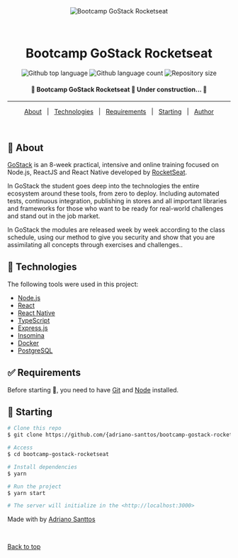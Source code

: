 <div align="center" id="top"> 
  <img src="https://storage.googleapis.com/golden-wind/bootcamp-gostack/header-desafios-new.png" alt="Bootcamp GoStack Rocketseat" />

  &#xa0;

  <!-- <a href="https://bootcampgostackrocketseat.netlify.app">Demo</a> -->
</div>

<h1 align="center">Bootcamp GoStack Rocketseat</h1>

<p align="center">
  <img alt="Github top language" src="https://img.shields.io/github/languages/top/adriano-santtos/bootcamp-gostack-rocketseat?color=56BEB8">

  <img alt="Github language count" src="https://img.shields.io/github/languages/count/adriano-santtos/bootcamp-gostack-rocketseat?color=56BEB8">

  <img alt="Repository size" src="https://img.shields.io/github/repo-size/adriano-santtos/bootcamp-gostack-rocketseat?color=56BEB8">

  <!-- <img alt="License" src="https://img.shields.io/github/license/adriano-santtos/bootcamp-gostack-rocketseat?color=56BEB8"> -->

  <!-- <img alt="Github issues" src="https://img.shields.io/github/issues/adriano-santtos/bootcamp-gostack-rocketseat?color=56BEB8" /> -->

  <!-- <img alt="Github forks" src="https://img.shields.io/github/forks/{adriano-santtos/bootcamp-gostack-rocketseat?color=56BEB8" /> -->

  <!-- <img alt="Github stars" src="https://img.shields.io/github/stars/{adriano-santtos/bootcamp-gostack-rocketseat?color=56BEB8" /> -->
</p>

<!-- Status -->

<h4 align="center"> 
	🚧  Bootcamp GoStack Rocketseat 🚀 Under construction...  🚧
</h4> 

<hr>

<p align="center">
  <a href="#dart-about">About</a> &#xa0; | &#xa0; 
  <!-- <a href="#sparkles-features">Features</a> &#xa0; | &#xa0; -->
  <a href="#rocket-technologies">Technologies</a> &#xa0; | &#xa0;
  <a href="#white_check_mark-requirements">Requirements</a> &#xa0; | &#xa0;
  <a href="#checkered_flag-starting">Starting</a> &#xa0; | &#xa0;
  <!-- <a href="#memo-license">License</a> &#xa0; | &#xa0; -->
  <a href="https://github.com/{adriano-santtos" target="_blank">Author</a>
</p>

<br>

## :dart: About ##

[GoStack](https://pages.rocketseat.com.br/gostack) is an 8-week practical, intensive and online training focused on Node.js, ReactJS and React Native developed by [RocketSeat](https://rocketseat.com.br/).

In GoStack the student goes deep into the technologies the entire ecosystem around these tools, from zero to deploy. Including automated tests, continuous integration, publishing in stores and all important libraries and frameworks for those who want to be ready for real-world challenges and stand out in the job market. 

In GoStack the modules are released week by week according to the class schedule, using our method to give you security and show that you are assimilating all concepts through exercises and challenges..


<!-- ## :sparkles: Features ##

:heavy_check_mark: Feature 1;\
:heavy_check_mark: Feature 2;\
:heavy_check_mark: Feature 3; -->

## :rocket: Technologies ##

The following tools were used in this project:

- [Node.js](https://nodejs.org/en/)
- [React](https://pt-br.reactjs.org/)
- [React Native](https://reactnative.dev/)
- [TypeScript](https://www.typescriptlang.org/)
- [Express.js](https://expressjs.com/)
- [Insomina](https://insomnia.rest/)
- [Docker](https://www.docker.com/)
- [PostgreSQL](https://www.postgresql.org/)

## :white_check_mark: Requirements ##

Before starting :checkered_flag:, you need to have [Git](https://git-scm.com) and [Node](https://nodejs.org/en/) installed.

## :checkered_flag: Starting ##

```bash
# Clone this repo
$ git clone https://github.com/{adriano-santtos/bootcamp-gostack-rocketseat

# Access
$ cd bootcamp-gostack-rocketseat

# Install dependencies
$ yarn

# Run the project
$ yarn start

# The server will initialize in the <http://localhost:3000>
```

<!-- ## :memo: License ##

This project is under license from MIT. For more details, see the [LICENSE](LICENSE.md) file. -->


Made with  by <a href="https://github.com/adriano-santtos" target="_blank">Adriano Santtos</a>

&#xa0;

<a href="#top">Back to top</a>